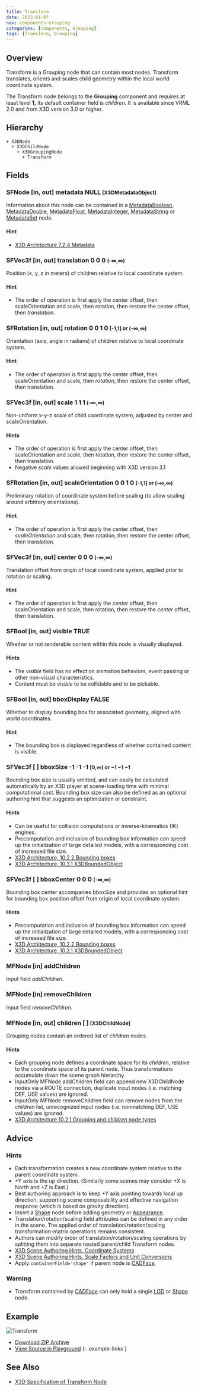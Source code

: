 ```yaml
---
title: Transform
date: 2023-01-07
nav: components-Grouping
categories: [components, Grouping]
tags: [Transform, Grouping]
---
```

<style>
.post h3 {
  word-spacing: 0.2em;
}
</style>

## Overview

Transform is a Grouping node that can contain most nodes. Transform translates, orients and scales child geometry within the local world coordinate system.

The Transform node belongs to the **Grouping** component and requires at least level **1,** its default container field is *children.* It is available since VRML 2.0 and from X3D version 3.0 or higher.

## Hierarchy

```
+ X3DNode
  + X3DChildNode
    + X3DGroupingNode
      + Transform
```

## Fields

### SFNode [in, out] **metadata** NULL <small>[X3DMetadataObject]</small>

Information about this node can be contained in a [MetadataBoolean](/x_ite/components/core/metadataboolean/), [MetadataDouble](/x_ite/components/core/metadatadouble/), [MetadataFloat](/x_ite/components/core/metadatafloat/), [MetadataInteger](/x_ite/components/core/metadatainteger/), [MetadataString](/x_ite/components/core/metadatastring/) or [MetadataSet](/x_ite/components/core/metadataset/) node.

#### Hint

- [X3D Architecture 7.2.4 Metadata](https://www.web3d.org/specifications/X3Dv4/ISO-IEC19775-1v4-IS/Part01/components/core.html#Metadata)

### SFVec3f [in, out] **translation** 0 0 0 <small>(-∞,∞)</small>

Position (x, y, z in meters) of children relative to local coordinate system.

#### Hint

- The order of operation is first apply the center offset, then scaleOrientation and scale, then rotation, then restore the center offset, then *translation*.

### SFRotation [in, out] **rotation** 0 0 1 0 <small>[-1,1] or (-∞,∞)</small>

Orientation (axis, angle in radians) of children relative to local coordinate system.

#### Hint

- The order of operation is first apply the center offset, then scaleOrientation and scale, then *rotation*, then restore the center offset, then translation.

### SFVec3f [in, out] **scale** 1 1 1 <small>(-∞,∞)</small>

Non-uniform x-y-z *scale* of child coordinate system, adjusted by center and scaleOrientation.

#### Hints

- The order of operation is first apply the center offset, then scaleOrientation and *scale*, then rotation, then restore the center offset, then translation.
- Negative *scale* values allowed beginning with X3D version 3.1

### SFRotation [in, out] **scaleOrientation** 0 0 1 0 <small>[-1,1] or (-∞,∞)</small>

Preliminary rotation of coordinate system before scaling (to allow scaling around arbitrary orientations).

#### Hint

- The order of operation is first apply the center offset, then *scaleOrientation* and scale, then rotation, then restore the center offset, then translation.

### SFVec3f [in, out] **center** 0 0 0 <small>(-∞,∞)</small>

Translation offset from origin of local coordinate system, applied prior to rotation or scaling.

#### Hint

- The order of operation is first apply the *center* offset, then scaleOrientation and scale, then rotation, then restore the *center* offset, then translation.

### SFBool [in, out] **visible** TRUE

Whether or not renderable content within this node is visually displayed.

#### Hints

- The *visible* field has no effect on animation behaviors, event passing or other non-visual characteristics.
- Content must be *visible* to be collidable and to be pickable.

### SFBool [in, out] **bboxDisplay** FALSE

Whether to display bounding box for associated geometry, aligned with world coordinates.

#### Hint

- The bounding box is displayed regardless of whether contained content is visible.

### SFVec3f [ ] **bboxSize** -1 -1 -1 <small>[0,∞) or −1 −1 −1</small>

Bounding box size is usually omitted, and can easily be calculated automatically by an X3D player at scene-loading time with minimal computational cost. Bounding box size can also be defined as an optional authoring hint that suggests an optimization or constraint.

#### Hints

- Can be useful for collision computations or inverse-kinematics (IK) engines.
- Precomputation and inclusion of bounding box information can speed up the initialization of large detailed models, with a corresponding cost of increased file size.
- [X3D Architecture, 10.2.2 Bounding boxes](https://www.web3d.org/specifications/X3Dv4/ISO-IEC19775-1v4-IS/Part01/components/grouping.html#BoundingBoxes)
- [X3D Architecture, 10.3.1 X3DBoundedObject](https://www.web3d.org/specifications/X3Dv4/ISO-IEC19775-1v4-IS/Part01/components/grouping.html#X3DBoundedObject)

### SFVec3f [ ] **bboxCenter** 0 0 0 <small>(-∞,∞)</small>

Bounding box center accompanies bboxSize and provides an optional hint for bounding box position offset from origin of local coordinate system.

#### Hints

- Precomputation and inclusion of bounding box information can speed up the initialization of large detailed models, with a corresponding cost of increased file size.
- [X3D Architecture, 10.2.2 Bounding boxes](https://www.web3d.org/specifications/X3Dv4/ISO-IEC19775-1v4-IS/Part01/components/grouping.html#BoundingBoxes)
- [X3D Architecture, 10.3.1 X3DBoundedObject](https://www.web3d.org/specifications/X3Dv4/ISO-IEC19775-1v4-IS/Part01/components/grouping.html#X3DBoundedObject)

### MFNode [in] **addChildren**

Input field *addChildren*.

### MFNode [in] **removeChildren**

Input field *removeChildren*.

### MFNode [in, out] **children** [ ] <small>[X3DChildNode]</small>

Grouping nodes contain an ordered list of *children* nodes.

#### Hints

- Each grouping node defines a coordinate space for its *children*, relative to the coordinate space of its parent node. Thus transformations accumulate down the scene graph hierarchy.
- InputOnly MFNode addChildren field can append new X3DChildNode nodes via a ROUTE connection, duplicate input nodes (i.e. matching DEF, USE values) are ignored.
- InputOnly MFNode removeChildren field can remove nodes from the *children* list, unrecognized input nodes (i.e. nonmatching DEF, USE values) are ignored.
- [X3D Architecture 10.2.1 Grouping and *children* node types](https://www.web3d.org/specifications/X3Dv4/ISO-IEC19775-1v4-IS/Part01/components/grouping.html#GroupingAndChildrenNodes)

## Advice

### Hints

- Each transformation creates a new coordinate system relative to the parent coordinate system.
- +Y axis is the up direction. (Similarly some scenes may consider +X is North and +Z is East.)
- Best authoring approach is to keep +Y axis pointing towards local up direction, supporting scene composability and effective navigation response (which is based on gravity direction).
- Insert a [Shape](/x_ite/components/shape/shape/) node before adding geometry or [Appearance](/x_ite/components/shape/appearance/).
- Translation/rotation/scaling field attributes can be defined in any order in the scene. The applied order of translation/rotation/scaling transformation-matrix operations remains consistent.
- Authors can modify order of translation/rotation/scaling operations by splitting them into separate nested parent/child Transform nodes.
- [X3D Scene Authoring Hints, Coordinate Systems](https://www.web3d.org/x3d/content/examples/X3dSceneAuthoringHints.html#CoordinateSystems)
- [X3D Scene Authoring Hints, Scale Factors and Unit Conversions](https://www.web3d.org/x3d/content/examples/X3dSceneAuthoringHints.html#Scale)
- Apply `containerField='shape'` if parent node is [CADFace](/x_ite/components/cadgeometry/cadface/).

### Warning

- Transform contained by [CADFace](/x_ite/components/cadgeometry/cadface/) can only hold a single [LOD](/x_ite/components/navigation/lod/) or [Shape](/x_ite/components/shape/shape/) node.

## Example

<x3d-canvas class="xr-button-br" src="https://create3000.github.io/media/examples/Grouping/Transform/Transform.x3d" contentScale="auto" update="auto">
  <img src="https://create3000.github.io/media/examples/Grouping/Transform/screenshot.png" alt="Transform"/>
</x3d-canvas>

- [Download ZIP Archive](https://create3000.github.io/media/examples/Grouping/Transform/Transform.zip)
- [View Source in Playground](/x_ite/playground/?url=https://create3000.github.io/media/examples/Grouping/Transform/Transform.x3d)
{: .example-links }

## See Also

- [X3D Specification of Transform Node](https://www.web3d.org/documents/specifications/19775-1/V4.0/Part01/components/grouping.html#Transform)
